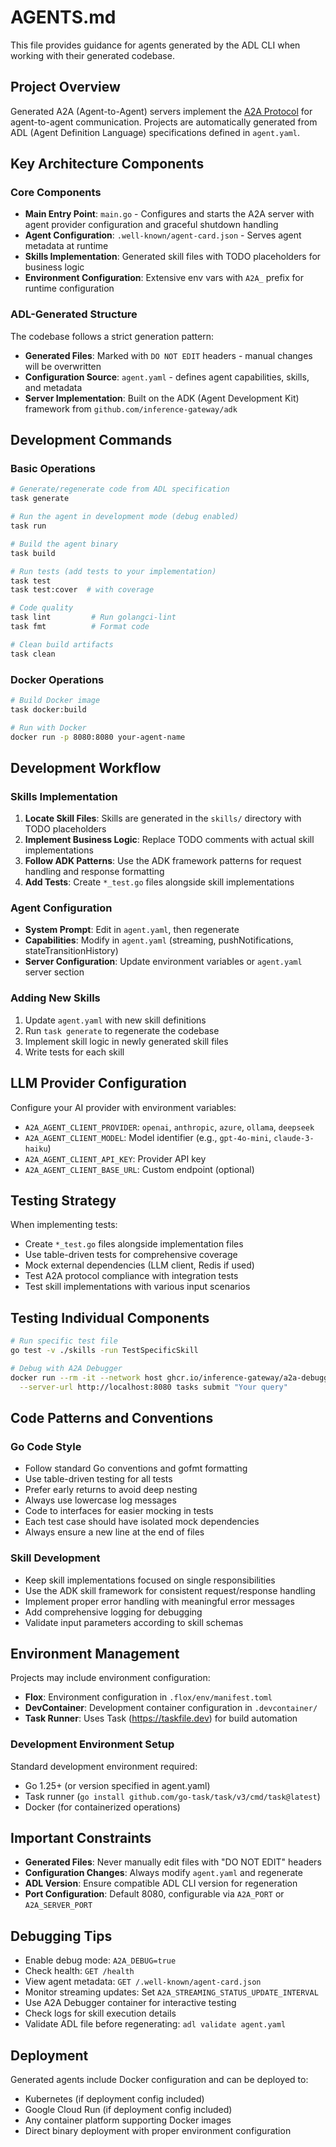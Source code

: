 # AGENTS.md

This file provides guidance for agents generated by the ADL CLI when working with their generated codebase.

## Project Overview

Generated A2A (Agent-to-Agent) servers implement the [A2A Protocol](https://github.com/inference-gateway/adk) for agent-to-agent communication. Projects are automatically generated from ADL (Agent Definition Language) specifications defined in `agent.yaml`.

## Key Architecture Components

### Core Components

- **Main Entry Point**: `main.go` - Configures and starts the A2A server with agent provider configuration and graceful shutdown handling
- **Agent Configuration**: `.well-known/agent-card.json` - Serves agent metadata at runtime
- **Skills Implementation**: Generated skill files with TODO placeholders for business logic
- **Environment Configuration**: Extensive env vars with `A2A_` prefix for runtime configuration

### ADL-Generated Structure

The codebase follows a strict generation pattern:

- **Generated Files**: Marked with `DO NOT EDIT` headers - manual changes will be overwritten
- **Configuration Source**: `agent.yaml` - defines agent capabilities, skills, and metadata
- **Server Implementation**: Built on the ADK (Agent Development Kit) framework from `github.com/inference-gateway/adk`

## Development Commands

### Basic Operations

```bash
# Generate/regenerate code from ADL specification
task generate

# Run the agent in development mode (debug enabled)
task run

# Build the agent binary
task build

# Run tests (add tests to your implementation)
task test
task test:cover  # with coverage

# Code quality
task lint         # Run golangci-lint
task fmt          # Format code

# Clean build artifacts
task clean
```

### Docker Operations

```bash
# Build Docker image
task docker:build

# Run with Docker
docker run -p 8080:8080 your-agent-name
```

## Development Workflow

### Skills Implementation

1. **Locate Skill Files**: Skills are generated in the `skills/` directory with TODO placeholders
2. **Implement Business Logic**: Replace TODO comments with actual skill implementations
3. **Follow ADK Patterns**: Use the ADK framework patterns for request handling and response formatting
4. **Add Tests**: Create `*_test.go` files alongside skill implementations

### Agent Configuration

- **System Prompt**: Edit in `agent.yaml`, then regenerate
- **Capabilities**: Modify in `agent.yaml` (streaming, pushNotifications, stateTransitionHistory)
- **Server Configuration**: Update environment variables or `agent.yaml` server section

### Adding New Skills

1. Update `agent.yaml` with new skill definitions
2. Run `task generate` to regenerate the codebase
3. Implement skill logic in newly generated skill files
4. Write tests for each skill

## LLM Provider Configuration

Configure your AI provider with environment variables:

- `A2A_AGENT_CLIENT_PROVIDER`: `openai`, `anthropic`, `azure`, `ollama`, `deepseek`
- `A2A_AGENT_CLIENT_MODEL`: Model identifier (e.g., `gpt-4o-mini`, `claude-3-haiku`)
- `A2A_AGENT_CLIENT_API_KEY`: Provider API key
- `A2A_AGENT_CLIENT_BASE_URL`: Custom endpoint (optional)

## Testing Strategy

When implementing tests:

- Create `*_test.go` files alongside implementation files
- Use table-driven tests for comprehensive coverage
- Mock external dependencies (LLM client, Redis if used)
- Test A2A protocol compliance with integration tests
- Test skill implementations with various input scenarios

## Testing Individual Components

```bash
# Run specific test file
go test -v ./skills -run TestSpecificSkill

# Debug with A2A Debugger
docker run --rm -it --network host ghcr.io/inference-gateway/a2a-debugger:latest \
  --server-url http://localhost:8080 tasks submit "Your query"
```

## Code Patterns and Conventions

### Go Code Style

- Follow standard Go conventions and gofmt formatting
- Use table-driven testing for all tests
- Prefer early returns to avoid deep nesting
- Always use lowercase log messages
- Code to interfaces for easier mocking in tests
- Each test case should have isolated mock dependencies
- Always ensure a new line at the end of files

### Skill Development

- Keep skill implementations focused on single responsibilities
- Use the ADK skill framework for consistent request/response handling
- Implement proper error handling with meaningful error messages
- Add comprehensive logging for debugging
- Validate input parameters according to skill schemas

## Environment Management

Projects may include environment configuration:

- **Flox**: Environment configuration in `.flox/env/manifest.toml`
- **DevContainer**: Development container configuration in `.devcontainer/`
- **Task Runner**: Uses Task (https://taskfile.dev) for build automation

### Development Environment Setup

Standard development environment required:

- Go 1.25+ (or version specified in agent.yaml)
- Task runner (`go install github.com/go-task/task/v3/cmd/task@latest`)
- Docker (for containerized operations)

## Important Constraints

- **Generated Files**: Never manually edit files with "DO NOT EDIT" headers
- **Configuration Changes**: Always modify `agent.yaml` and regenerate
- **ADL Version**: Ensure compatible ADL CLI version for regeneration
- **Port Configuration**: Default 8080, configurable via `A2A_PORT` or `A2A_SERVER_PORT`

## Debugging Tips

- Enable debug mode: `A2A_DEBUG=true`
- Check health: `GET /health`
- View agent metadata: `GET /.well-known/agent-card.json`
- Monitor streaming updates: Set `A2A_STREAMING_STATUS_UPDATE_INTERVAL`
- Use A2A Debugger container for interactive testing
- Check logs for skill execution details
- Validate ADL file before regenerating: `adl validate agent.yaml`

## Deployment

Generated agents include Docker configuration and can be deployed to:

- Kubernetes (if deployment config included)
- Google Cloud Run (if deployment config included)
- Any container platform supporting Docker images
- Direct binary deployment with proper environment configuration
